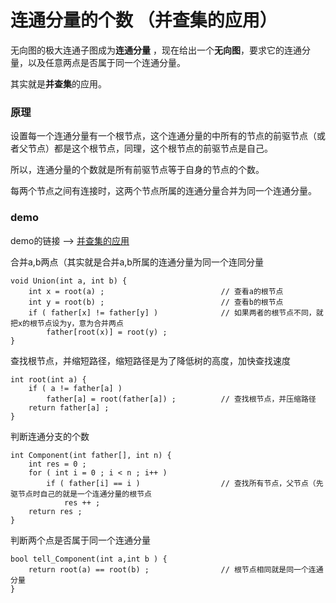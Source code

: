 # 连通分量的个数 （并查集的应用） 

无向图的极大连通子图成为**连通分量** ，现在给出一个**无向图**，要求它的连通分量，以及任意两点是否属于同一个连通分量。 

其实就是**并查集**的应用。 

### 原理 

设置每一个连通分量有一个根节点，这个连通分量的中所有的节点的前驱节点（或者父节点）都是这个根节点，同理，这个根节点的前驱节点是自己。 

所以，连通分量的个数就是所有前驱节点等于自身的节点的个数。

每两个节点之间有连接时，这两个节点所属的连通分量合并为同一个连通分量。 

### demo 

demo的链接 --> [并查集的应用](https://github.com/yuyilei/Algorithms/blob/master/C%2B%2B/Union.cpp)

合并a,b两点（其实就是合并a,b所属的连通分量为同一个连同分量 

```
void Union(int a, int b) {                                 
    int x = root(a) ;                          // 查看a的根节点
    int y = root(b) ;                          // 查看b的根节点  
    if ( father[x] != father[y] )              // 如果两者的根节点不同，就把x的根节点设为y，意为合并两点
        father[root(x)] = root(y) ;  
} 
```

查找根节点，并缩短路径，缩短路径是为了降低树的高度，加快查找速度 

```
int root(int a) {
    if ( a != father[a] ) 
        father[a] = root(father[a]) ;          // 查找根节点，并压缩路径
    return father[a] ;   
}
```

判断连通分支的个数

```
int Component(int father[], int n) {
    int res = 0 ; 
    for ( int i = 0 ; i < n ; i++ ) 
        if ( father[i] == i )                  // 查找所有节点，父节点（先驱节点时自己的就是一个连通分量的根节点   
            res ++ ; 
    return res ; 
}
```

判断两个点是否属于同一个连通分量

```
bool tell_Component(int a,int b ) {
    return root(a) == root(b) ;                // 根节点相同就是同一个连通分量 
}
```
